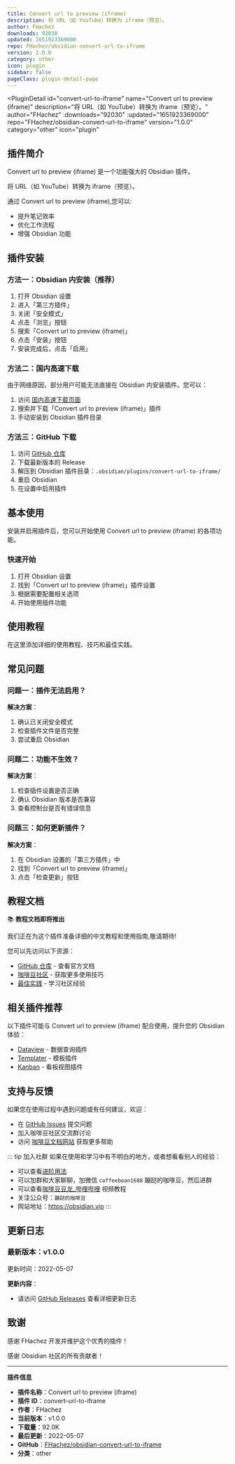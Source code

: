 ```yaml
---
title: Convert url to preview (iframe)
description: 将 URL（如 YouTube）转换为 iframe（预览）。
author: FHachez
downloads: 92030
updated: 1651923369000
repo: FHachez/obsidian-convert-url-to-iframe
version: 1.0.0
category: other
icon: plugin
sidebar: false
pageClass: plugin-detail-page
---
```


<PluginDetail
  id="convert-url-to-iframe"
  name="Convert url to preview (iframe)"
  description="将 URL（如 YouTube）转换为 iframe（预览）。"
  author="FHachez"
  :downloads="92030"
  :updated="1651923369000"
  repo="FHachez/obsidian-convert-url-to-iframe"
  version="1.0.0"
  category="other"
  icon="plugin"
>

<!-- AUTO_GENERATED_START -->
## 插件简介

Convert url to preview (iframe) 是一个功能强大的 Obsidian 插件。

将 URL（如 YouTube）转换为 iframe（预览）。

通过 Convert url to preview (iframe),您可以:

- 提升笔记效率
- 优化工作流程
- 增强 Obsidian 功能

<!-- AUTO_GENERATED_END -->

<!-- AUTO_GENERATED_START -->
## 插件安装

### 方法一：Obsidian 内安装（推荐）

1. 打开 Obsidian 设置
2. 进入「第三方插件」
3. 关闭「安全模式」
4. 点击「浏览」按钮
5. 搜索「Convert url to preview (iframe)」
6. 点击「安装」按钮
7. 安装完成后，点击「启用」

### 方法二：国内高速下载

由于网络原因，部分用户可能无法直接在 Obsidian 内安装插件。您可以：

1. 访问 [国内高速下载页面](/zh/documentation/obsidian-plugins-download.html)
2. 搜索并下载「Convert url to preview (iframe)」插件
3. 手动安装到 Obsidian 插件目录

### 方法三：GitHub 下载

1. 访问 [GitHub 仓库](https://github.com/FHachez/obsidian-convert-url-to-iframe)
2. 下载最新版本的 Release
3. 解压到 Obsidian 插件目录：`.obsidian/plugins/convert-url-to-iframe/`
4. 重启 Obsidian
5. 在设置中启用插件

## 基本使用

安装并启用插件后，您可以开始使用 Convert url to preview (iframe) 的各项功能。

### 快速开始

1. 打开 Obsidian 设置
2. 找到「Convert url to preview (iframe)」插件设置
3. 根据需要配置相关选项
4. 开始使用插件功能

<!-- AUTO_GENERATED_END -->

<!-- CUSTOM_CONTENT_START:tutorial -->
## 使用教程

在这里添加详细的使用教程、技巧和最佳实践。

<!-- CUSTOM_CONTENT_END:tutorial -->

<!-- SHARED_CONTENT_START -->
## 常见问题

### 问题一：插件无法启用？

**解决方案**：
1. 确认已关闭安全模式
2. 检查插件文件是否完整
3. 尝试重启 Obsidian

### 问题二：功能不生效？

**解决方案**：
1. 检查插件设置是否正确
2. 确认 Obsidian 版本是否兼容
3. 查看控制台是否有错误信息

### 问题三：如何更新插件？

**解决方案**：
1. 在 Obsidian 设置的「第三方插件」中
2. 找到「Convert url to preview (iframe)」
3. 点击「检查更新」按钮

## 教程文档

📚 **教程文档即将推出**

我们正在为这个插件准备详细的中文教程和使用指南,敬请期待!

您可以先访问以下资源：
- [GitHub 仓库](https://github.com/FHachez/obsidian-convert-url-to-iframe) - 查看官方文档
- [咖啡豆社区](/zh/bases/) - 获取更多使用技巧
- [最佳实践](/zh/best-practices/) - 学习社区经验

## 相关插件推荐

以下插件可能与 Convert url to preview (iframe) 配合使用，提升您的 Obsidian 体验：

- [Dataview](/zh/plugins/dataview.html) - 数据查询插件
- [Templater](/zh/plugins/templater-obsidian.html) - 模板插件
- [Kanban](/zh/plugins/obsidian-kanban.html) - 看板视图插件

## 支持与反馈

如果您在使用过程中遇到问题或有任何建议，欢迎：

- 在 [GitHub Issues](https://github.com/FHachez/obsidian-convert-url-to-iframe/issues) 提交问题
- 加入咖啡豆社区交流群讨论
- 访问 [咖啡豆文档网站](https://obsidian.vip) 获取更多帮助

::: tip 加入社群
如果在使用和学习中有不明白的地方，或者想看看别人的经验：
- 可以查看[进阶用法](/zh/advanced)
- 可以加群和大家聊聊，加微信 `coffeebean1688` 蹦跶的咖啡豆，然后进群
- 可以查看[咖啡豆豆龙_哔哩哔哩](https://space.bilibili.com/618777356) 视频教程
- 关注公众号：`蹦跶的咖啡豆`
- 网站地址：https://obsidian.vip
:::
<!-- SHARED_CONTENT_END -->

<!-- AUTO_GENERATED_START -->
## 更新日志

### 最新版本：v1.0.0

更新时间：2022-05-07

**更新内容**：
- 请访问 [GitHub Releases](https://github.com/FHachez/obsidian-convert-url-to-iframe/releases) 查看详细更新日志

## 致谢

感谢 FHachez 开发并维护这个优秀的插件！

感谢 Obsidian 社区的所有贡献者！

---

**插件信息**
- **插件名称**：Convert url to preview (iframe)
- **插件 ID**：convert-url-to-iframe
- **作者**：FHachez
- **当前版本**：v1.0.0
- **下载量**：92.0K
- **最后更新**：2022-05-07
- **GitHub**：[FHachez/obsidian-convert-url-to-iframe](https://github.com/FHachez/obsidian-convert-url-to-iframe)
- **分类**：other
<!-- AUTO_GENERATED_END -->

</PluginDetail>

